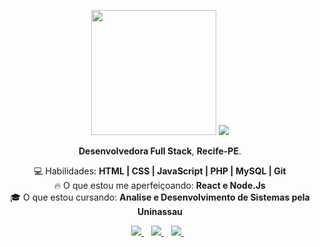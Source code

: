 <p align="center">
  <img src="https://media0.giphy.com/media/RLsfgZfNGJ3fzlMXdV/giphy.gif" width="200px">
  <img src="https://readme-typing-svg.demolab.com/?lines=Fala+galera,+Eu+sou+Delis+Guerra!;Sejam+bem+vindos+ao+meu+Github!;Fala+galera,+Eu+sou+Delis+Guerra!;Sejam+bem+vindos+ao+meu+Github!;Fala+galera,+Eu+sou+Delis+Guerra!;Sejam+bem+vindos+ao+meu+Github!;eu+sou+Delis+Guerra!&font=Fira%20Code&weight=600&size=32&center=true&color=dd14ab&width=635&height=150&duration=4000&pause=1000">
</p>
<p align='center'>
  <strong>Desenvolvedora Full Stack</strong>, <strong>Recife-PE</strong>.
</p>
<p align="center">
  💻 Habilidades: <strong> HTML | CSS | JavaScript | PHP | MySQL | Git </strong><br>
  🔥 O que estou me aperfeiçoando: <strong>React e Node.Js</strong><br>
  🎓 O que estou cursando: <strong>Analise e Desenvolvimento de Sistemas pela Uninassau </strong>
</p>
<p align='center'>  
  <a href="https://www.linkedin.com/in/delis-guerra-46b63614a/">
    <img src="https://img.shields.io/badge/linkedin-%230077B5.svg?&style=for-the-badge&logo=linkedin&logoColor=white" />
  </a>&nbsp;&nbsp;
  <a href="https://www.instagram.com/delisz/">
    <img src="https://img.shields.io/badge/instagram-%23E4405F.svg?&style=for-the-badge&logo=instagram&logoColor=white" />        
  </a>&nbsp;&nbsp;
  <a href="https://twitter.com/delisssz">
    <img src="https://img.shields.io/badge/twitter-%231DA1F2.svg?&style=for-the-badge&logo=twitter&logoColor=white" />        
  </a>&nbsp;&nbsp;
  
</p>

